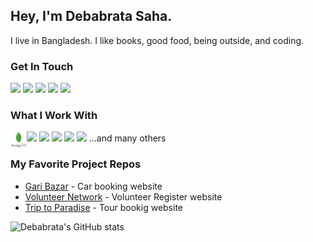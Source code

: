 ## Hey, I'm Debabrata Saha. 
I live in Bangladesh. I like books, good food, being outside, and coding.

### Get In Touch
<a href="mailto:sahadebabrata570@gmail.com"><img src="https://img.shields.io/badge/Gmail-D14836?style=for-the-badge&logo=gmail&logoColor=white"></a> <a href="https://www.linkedin.com/in/debabrata-saha-shuvo/"><img src="https://img.shields.io/badge/LinkedIn-0077B5?style=for-the-badge&logo=linkedin&logoColor=white"></a> <a href="/"><img src="https://img.shields.io/badge/YouTube-FF0000?style=for-the-badge&logo=youtube&logoColor=white"></a> <a href="/"><img src="https://img.shields.io/badge/portfolio-0A0A0A?style=for-the-badge&logo=dev.to&logoColor=white"></a> <a href="https://stackoverflow.com/users/15363400/debabrata-saha?tab=profile"><img src="https://img.shields.io/badge/%20-Questions-black?color=14171A&labelColor=fff&logo=stackoverflow&logoColor=white"></a> 

### What I Work With
<img src="https://img.shields.io/badge/JavaScript-F7DF1E?style=for-the-badge&logo=javascript&logoColor=black"> <img src="https://img.shields.io/badge/Node.js-43853D?style=for-the-badge&logo=node.js&logoColor=white"> <img src="https://img.shields.io/badge/HTML5-E34F26?style=for-the-badge&logo=html5&logoColor=white"> <img src="https://img.shields.io/badge/CSS3-1572B6?style=for-the-badge&logo=css3&logoColor=white"> <img src="https://img.shields.io/badge/React-20232A?style=for-the-badge&logo=react&logoColor=61DAFB"> <img align="left" src="https://raw.githubusercontent.com/devicons/devicon/master/icons/mongodb/mongodb-original-wordmark.svg" alt="mongodb" width="26px" style="max-width:100%;">
...and many others


### My Favorite Project Repos
* <a href="https://github.com/DebabrataSaha-570/garibazar-client">Gari Bazar</a> - Car booking website
* <a href="https://github.com/DebabrataSaha-570/volunteer-network-client">Volunteer Network</a> - Volunteer Register website
* <a href="https://github.com/DebabrataSaha-570/Trip-to-Paradise-Client">Trip to Paradise</a> - Tour bookig website

![Debabrata's GitHub stats](https://github-readme-stats.vercel.app/api?username=DebabrataSaha-570&show_icons=true&theme=dark) 




